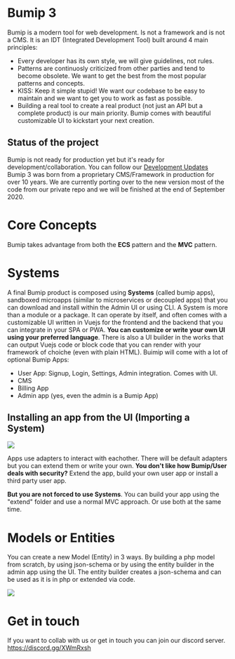 # Bumip 3

Bumip is a modern tool for web development. Is not a framework and is not a CMS.
It is an IDT (Integrated Development Tool) built around 4 main principles:

* Every developer has its own style, we will give guidelines, not rules.
* Patterns are continuosly criticized from other parties and tend to become obsolete. We want to get the best from the most popular patterns and concepts.
* KISS: Keep it simple stupid! We want our codebase to be easy to maintain and we want to get you to work as fast as possible.
* Building a real tool to create a real product (not just an API but a complete product) is our main priority. Bumip comes with beautiful customizable UI to kickstart your next creation.

## Status of the project

Bumip is not ready for production yet but it's ready for development/collaboration.
You can follow our [Development Updates](https://github.com/bumip/bumip/wiki/Development-Updates)  
Bumip 3 was born from a proprietary CMS/Framework in production for over 10 years. We are currently porting over to the new version most of the code from our private repo and we will be finished at the end of September 2020.

# Core Concepts
Bumip takes advantage from both the **ECS** pattern and the **MVC** pattern.

# Systems
A final Bumip product is composed using **Systems** (called bumip apps), sandboxed microapps (similar to microservices or decoupled apps) that you can download and install within the Admin UI or using CLI. A System is more than a module or a package. It can operate by itself, and often comes with a customizable UI written in Vuejs for the frontend and the backend that you can integrate in your SPA or PWA. **You can customize or write your own UI using your preferred language**. There is also a UI builder in the works that can output Vuejs code or block code that you can render with your framework of choiche (even with plain HTML).
Buimip will come with a lot of optional Bumip Apps:
* User App: Signup, Login, Settings, Admin integration. Comes with UI.
* CMS
* Billing App
* Admin app (yes, even the admin is a Bumip App)

## Installing an app from the UI (Importing a System)
![](https://i.gyazo.com/54d398e14045fdae6a576e27973aaf4f.gif)

Apps use adapters to interact with eachother. There will be default adapters but you can extend them or write your own.
**You don't like how Bumip/User deals with security?** Extend the app, build your own user app or install a third party user app.

**But you are not forced to use Systems**. You can build your app using the "extend" folder and use a normal MVC approach. Or use both at the same time.

# Models or Entities

You can create a new Model (Entity) in 3 ways. By building a php model from scratch, by using json-schema or  by using the entity builder in the admin app using the UI. The entity builder creates a json-schema and can be used as it is in php or extended via code.


![](https://media.giphy.com/media/Rlrdn6wkCz7o2mEWtK/giphy.gif)


# Get in touch

If you want to collab with us or get in touch you can join our discord server.
https://discord.gg/XWmRxsh